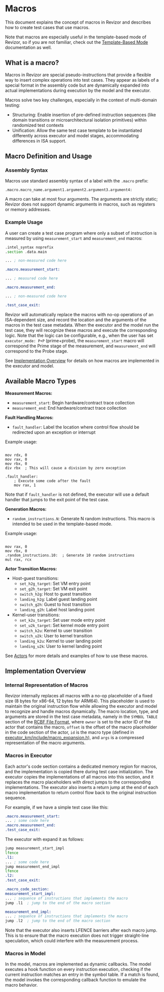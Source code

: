 # Macros

This document explains the concept of macros in Revizor and describes how to create test cases that use macros.

Note that macros are especially useful in the template-based mode of Revizor, so if you are not familiar, check out the [Template-Based Mode](../user/templates.md) documentation as well.

## What is a macro?

Macros in Revizor are special pseudo-instructions that provide a flexible way to insert complex operations into test cases. They appear as labels of a special format in the assembly code but are dynamically expanded into actual implementations during execution by the model and the executor.

Macros solve two key challenges, especially in the context of multi-domain testing:

* Structuring: Enable insertion of pre-defined instruction sequences (like domain transitions or microarchitectural isolation primitives) within randomized test contexts
* Unification: Allow the same test case template to be instantiated differently across executor and model stages, accommodating differences in ISA support.

## Macro Definition and Usage

### Assembly Syntax

Macros use standard assembly syntax of a label with the `.macro` prefix:

```assembly
.macro.macro_name.argument1.argument2.argument3.argument4:
```

A macro can take at most four arguments. The arguments are strictly static; Revizor does not support dynamic arguments in macros, such as registers or memory addresses.


### Example Usage

A user can create a test case program where only a subset of instruction is measured by using `measurement_start` and `measurement_end` macros:

```asm
.intel_syntax noprefix
.section .data.main

... ; non-measured code here

.macro.measurement_start:

... ; measured code here

.macro.measurement_end:

... ; non-measured code here

.test_case_exit:
```

Revizor will automatically replace the macros with no-op operations of an ISA-dependent size, and record the location and the arguments of the macros in the test case metadata. When the executor and the model run the test case, they will recognize these macros and execute the corresponding logic. Note that the logic can be configurable, e.g., when the user has set `executor_mode: P+P` (prime+probe), the `measurement_start` macro will correspond the Prime stage of the measurement, and `measurement_end` will correspond to the Probe stage.

See [Implementation Overview](#implementation-overview) for details on how macros are implemented in the executor and model.

## Available Macro Types

**Measurement Macros:**

- `measurement_start`: Begin hardware/contract trace collection
- `measurement_end`: End hardware/contract trace collection

**Fault Handling Macros:**

- `fault_handler`: Label the location where control flow should be redirected upon an exception or interrupt

Example usage:
```assembly

mov rdx, 0
mov rax, 0
mov rbx, 0
div rbx  ; This will cause a division by zero exception

.fault_handler:
    ; Execute some code after the fault
    mov rax, 1
```

Note that if `fault_handler` is not defined, the executor will use a default handler that jumps to the exit point of the test case.

**Generation Macros:**

- `random_instructions.N`: Generate N random instructions. This macro is intended to be used in the template-based mode.

Example usage:
```assembly

mov rax, 0
mov rbx, 0
.random_instructions.10:  ; Generate 10 random instructions
mul rax, rcx
```

**Actor Transition Macros:**

* Host-guest transitions:
    - `set_h2g_target`: Set VM entry point
    - `set_g2h_target`: Set VM exit point
    - `switch_h2g`: Host to guest transition
    - `landing_h2g`: Label guest landing point
    - `switch_g2h`: Guest to host transition
    - `landing_g2h`: Label host landing point
* Kernel-user transitions:
    - `set_k2u_target`: Set user mode entry point
    - `set_u2k_target`: Set kernel mode entry point
    - `switch_k2u`: Kernel to user transition
    - `switch_u2k`: User to kernel transition
    - `landing_k2u`: Kernel to user landing point
    - `landing_u2k`: User to kernel landing point

See [Actors](../user/actors.md) for more details and examples of how to use these macros.

## Implementation Overview

### Internal Representation of Macros

Revizor internally replaces all macros with a no-op placeholder of a fixed size (8 bytes for x86-64, 12 bytes for ARM64). This placeholder is used to maintain the original instruction flow while allowing the executor and model to recognize and handle macros dynamically. The macro location, type, and arguments are stored in the test case metadata, namely in the `SYMBOL TABLE` section of the [RCBF File Format](../devel/binary-formats.md), where `owner` is set to the actor ID of the actor that contains the macro, `offset` is the offset of the macro placeholder in the code section of the actor, `id` is the macro type (defined in [executor_km/include/macro_expansion.h](https://github.com/microsoft/sca-fuzzer/blob/main/src/x86/executor/include/macro_loader.h)), and `args` is a compressed representation of the macro arguments.

### Macros in Executor

Each actor's code section contains a dedicated memory region for macros, and the implementation is copied there during test case initialization. The executor copies the implementations of all macros into this section, and it replaces the macro placeholders with direct jumps to the corresponding implementations. The executor also inserts a return jump at the end of each macro implementation to return control flow back to the original instruction sequence.

For example, if we have a simple test case like this:

```asm
.macro.measurement_start:
... ; some code here
.macro.measurement_end:
.test_case_exit:
```

The executor with expand it as follows:

```asm
jump measurement_start_impl
lfence
.l1:
... ; some code here
jump measurement_end_impl
lfence
.l2:
.test_case_exit:

.macro_code_section:
measurement_start_impl:
... ; sequence of instructions that implements the macro
jump .l1  ; jump to the end of the macro section

measurement_end_impl:
... ; sequence of instructions that implements the macro
jump .l2  ; jump to the end of the macro section
```

Note that the executor also inserts LFENCE barriers after each macro jump. This is to ensure that the macro execution does not trigger straight-line speculation, which could interfere with the measurement process.


### Macros in Model

In the model, macros are implemented as dynamic callbacks. The model executes a hook function on every instruction execution, checking if the current instruction matches an entry in the symbol table. If a match is found, the model invokes the corresponding callback function to emulate the macro behavior.
